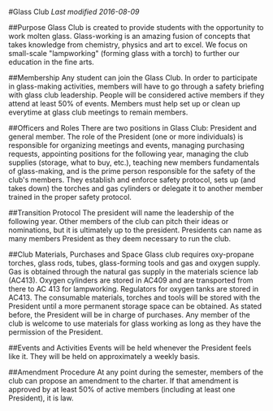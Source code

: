 #Glass Club
*Last modified 2016-08-09*

##Purpose
Glass Club is created to provide students with the opportunity to work molten glass. Glass-working is an amazing fusion of concepts that takes knowledge from chemistry, physics and art to excel. We focus on small-scale "lampworking" (forming glass with a torch) to further our education in the fine arts.

##Membership
Any student can join the Glass Club. In order to participate in glass-making activities, members will have to go through a safety briefing with glass club leadership. People will be considered active members if they attend at least 50% of events. Members must help set up or clean up everytime at glass club meetings to remain members.

##Officers and Roles
There are two positions in Glass Club: President and general member. The role of the President (one or more individuals) is responsible for organizing meetings and events, managing purchasing requests, appointing positions for the following year, managing the club supplies (storage, what to buy, etc.), teaching new members fundamentals of glass-making, and is the prime person responsible for the safety of the club's members. They establish and enforce safety protocol, sets up (and takes down) the torches and gas cylinders or delegate it to another member trained in the proper safety protocol.

##Transition Protocol
The president will name the leadership of the following year. Other members of the club can pitch their ideas or nominations, but it is ultimately up to the president. Presidents can name as many members President as they deem necessary to run the club.

##Club Materials, Purchases and Space
Glass club requires oxy-propane torches, glass rods, tubes, glass-forming tools and gas and oxygen supply. Gas is obtained through the natural gas supply in the materials science lab (AC413). Oxygen cylinders are stored in AC409 and are transported from there to AC 413 for lampworking. Regulators for oxygen tanks are stored in AC413. The consumable materials, torches and tools will be stored with the President until a more permanent storage space can be obtained. As stated before, the President will be in charge of purchases. Any member of the club is welcome to use materials for glass working as long as they have the permission of the President.

##Events and Activities
Events will be held whenever the President feels like it. They will be held on approximately a weekly basis.

##Amendment Procedure
At any point during the semester, members of the club can propose an amendment to the charter. If that amendment is approved by at least 50% of active members (including at least one President), it is law.
